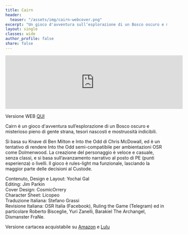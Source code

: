 ```yaml
---
title: Cairn
header:
  teaser: "/assets/img/cairn-webcover.png"
excerpt: "Un gioco d'avventura sull’esplorazione di un Bosco oscuro e misterioso pieno di gente strana, tesori nascosti e mostruosità indicibili."
layout: single
classes: wide
author_profile: false
share: false
---
```


<iframe frameborder="0" src="https://itch.io/embed/947942" width="552" height="167"><a href="https://ita-translation-alliance.itch.io/cairn-ita">Cairn (Versione Italiana) by Italian Translation Alliance</a></iframe>

Versione WEB [QUI](https://italian-translation-alliance.github.io/cairn-ita/)

Cairn è un gioco d'avventura sull’esplorazione di un Bosco oscuro e misterioso pieno di gente strana, tesori nascosti e mostruosità indicibili.

Si basa su Knave di Ben Milton e Into the Odd di Chris McDowall, ed è un tentativo di rendere Into the Odd semi-compatibile per ambientazioni OSR come Dolmenwood. La creazione del personaggio è veloce e casuale, senza classi, e si basa sull’avanzamento narrativo al posto di PE (punti esperienza) o livelli. Il gioco è rules-light ma funzionale, lasciando la maggior parte delle decisioni al Custode.

Contenuto, Design e Layout: Yochai Gal
<br>Editing: Jim Parkin
<br>Cover Design: CosmicOrrery
<br>Character Sheet: Licopeo
<br>Traduzione Italiana: Stefano Grassi
<br>Revisione Italiana: OSR Italia (Facebook), Ruling the Game (Telegram) ed in particolare Roberto Bisceglie, Yuri Zanelli, Barakiel The Archangel, Dismanster FraNe.

Versione cartacea acquistabile su [Amazon](https://www.amazon.it/Cairn-Versione-Italiana-Yochai-Gal/dp/B09FS8D5Z2) e [Lulu](https://www.lulu.com/en/en/shop/yochai-gal-and-cosmicorrery-and-jim-parkin-and-stefano-grassi/cairn-versione-italiana/paperback/product-zvw9j5.html)


